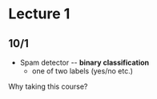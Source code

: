 # Lecture 1

## 10/1

* Spam detector -- **binary classification**
    * one of two labels (yes/no etc.)

Why taking this course? 

